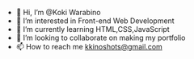 - 👋 Hi, I’m @Koki Warabino
- 👀 I’m interested in Front-end Web Development
- 🌱 I’m currently learning HTML,CSS,JavaScript
- 💞️ I’m looking to collaborate on making my portfolio
- 📫 How to reach me kkinoshots@gmail.com

<!---
Kokibino/Kokibino is a ✨ special ✨ repository because its `README.md` (this file) appears on your GitHub profile.
You can click the Preview link to take a look at your changes.
--->
